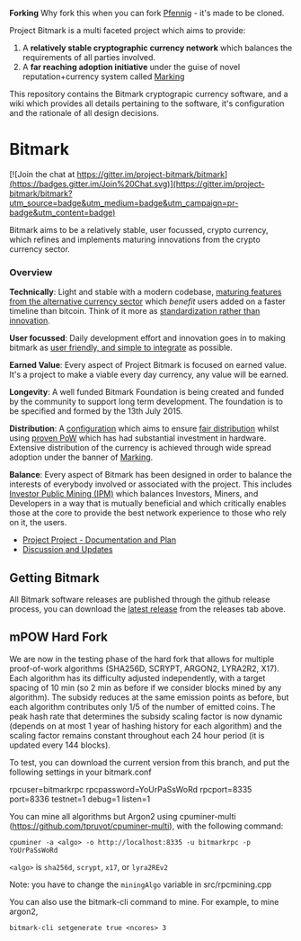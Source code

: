 **Forking** Why fork this when you can fork [Pfennig](https://github.com/project-bitmark/pfennig) - it's made to be cloned.


Project Bitmark is a multi faceted project which aims to provide:

1. A **relatively stable cryptographic currency network** which balances the requirements of all parties involved.
2. A **far reaching adoption initiative** under the guise of novel reputation+currency system called [Marking](https://github.com/project-bitmark/marking/wiki)

This repository contains the Bitmark cryptograpic currency software, and a wiki which provides all details pertaining to the software, it's configuration and the rationale of all design decisions.

# Bitmark

[![Join the chat at https://gitter.im/project-bitmark/bitmark](https://badges.gitter.im/Join%20Chat.svg)](https://gitter.im/project-bitmark/bitmark?utm_source=badge&utm_medium=badge&utm_campaign=pr-badge&utm_content=badge)

Bitmark aims to be a relatively stable, user focussed, crypto currency, which refines and implements maturing innovations from the crypto currency sector.

### Overview
**Technically**: Light and stable with a modern codebase, [maturing features from the alternative currency sector](https://github.com/project-bitmark/bitmark/wiki#maturing-innovations) which *benefit* users added on a faster timeline than bitcoin. Think of it more as [standardization rather than innovation](https://github.com/project-bitmark/bitmark/wiki#relatively-stable).

**User focussed**: Daily development effort and innovation goes in to making bitmark as [user friendly, and simple to integrate](https://github.com/project-bitmark/bitmark/wiki#user-focussed) as possible.

**Earned Value**: Every aspect of Project Bitmark is focused on earned value. It's a project to make a viable every day currency, any value will be earned. 

**Longevity**: A well funded Bitmark Foundation is being created and funded by the community to support long term development. The foundation is to be specified and formed by the 13th July 2015.

**Distribution**: A [configuration](https://github.com/project-bitmark/bitmark/wiki#block-chain-parameters) which aims to ensure [fair distribution](https://github.com/project-bitmark/bitmark/wiki/Currency#supply-and-distribution) whilst using [proven PoW](https://github.com/project-bitmark/bitmark/wiki#proof-of-work) which has had substantial investment in hardware. Extensive distribution of the currency is achieved through wide spread adoption under the banner of [Marking](https://github.com/project-bitmark/marking/wiki).

**Balance**: Every aspect of Bitmark has been designed in order to balance the interests of everybody involved or associated with the project. This includes [Investor Public Mining (IPM)](https://github.com/project-bitmark/bitmark/wiki/IPM-Pool) which balances Investors, Miners, and Developers in a way that is mutually beneficial and which critically enables those at the core to provide the best network experience to those who rely on it, the users.

* [Project Project - Documentation and Plan](https://github.com/project-bitmark/bitmark/wiki)
* [Discussion and Updates](https://bitcointalk.org/index.php?topic=660544.0)

## Getting Bitmark

All Bitmark software releases are published through the github release process, you can download the [latest release](https://github.com/project-bitmark/bitmark/releases) from the releases tab above.

## mPOW Hard Fork

We are now in the testing phase of the hard fork that allows for multiple proof-of-work algorithms (SHA256D, SCRYPT, ARGON2, LYRA2R2, X17). Each algorithm has its difficulty adjusted independently, with a target spacing of 10 min (so 2 min as before if we consider blocks mined by any algorithm). The subsidy reduces at the same emission points as before, but each algorithm contributes only 1/5 of the number of emitted coins. The peak hash rate that determines the subsidy scaling factor is now dynamic (depends on at most 1 year of hashing history for each algorithm) and the scaling factor remains constant throughout each 24 hour period (it is updated every 144 blocks).

To test, you can download the current version from this branch, and put the following settings in your bitmark.conf

rpcuser=bitmarkrpc
rpcpassword=YoUrPaSsWoRd
rpcport=8335
port=8336
testnet=1
debug=1
listen=1

You can mine all algorithms but Argon2 using cpuminer-multi (https://github.com/tpruvot/cpuminer-multi), with the following command:

`cpuminer -a <algo> -o http://localhost:8335 -u bitmarkrpc -p YoUrPaSsWoRd`

`<algo>` is `sha256d`, `scrypt`, `x17`, or `lyra2REv2`

Note: you have to change the `miningAlgo` variable in src/rpcmining.cpp

You can also use the bitmark-cli command to mine. For example, to mine argon2,

`bitmark-cli setgenerate true <ncores> 3`
